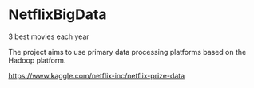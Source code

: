 # NetflixBigData

3 best movies each year

The project aims to use primary data processing platforms based on the Hadoop platform.

https://www.kaggle.com/netflix-inc/netflix-prize-data
